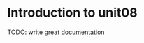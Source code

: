 # Introduction to unit08

TODO: write [great documentation](http://jacobian.org/writing/what-to-write/)
